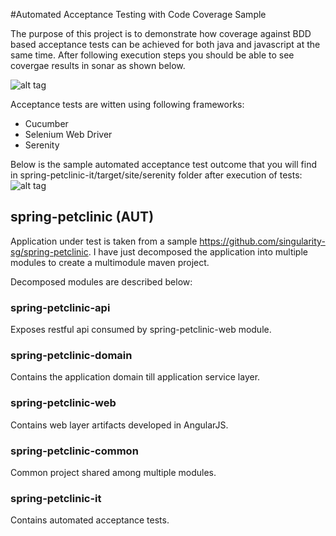 #Automated Acceptance Testing with Code Coverage Sample

The purpose of this project is to demonstrate how coverage against BDD based acceptance tests can be achieved for both java and javascript at the same time. After following execution steps you should be able to see covergae results in sonar as shown below.

![alt tag](https://github.com/noorulhaq/spring-petclinic/blob/master/assets/sonar.png)

Acceptance tests are witten using following frameworks:
* Cucumber
* Selenium Web Driver
* Serenity 

Below is the sample automated acceptance test outcome that you will find in spring-petclinic-it/target/site/serenity folder after execution of tests:
![alt tag](https://github.com/noorulhaq/spring-petclinic/blob/master/assets/report.png) 

## spring-petclinic (AUT)
Application under test is taken from a sample https://github.com/singularity-sg/spring-petclinic. I have just decomposed the application into multiple modules to create a multimodule maven project.

Decomposed modules are described below:

### spring-petclinic-api	
Exposes restful api consumed by spring-petclinic-web module.
### spring-petclinic-domain
Contains the application domain till application service layer.
### spring-petclinic-web
Contains web layer artifacts developed in AngularJS.
### spring-petclinic-common
Common project shared among multiple modules.
### spring-petclinic-it
Contains automated acceptance tests.


